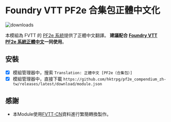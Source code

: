 # Foundry VTT PF2e 合集包正體中文化

![downloads](https://img.shields.io/github/downloads/hktrpg/pf2e_compendium_zh-tw/total)

本模組為 FVTT 的 [PF2e 系統](https://gitlab.com/hooking/foundry-vtt---pathfinder-2e)提供了正體中文翻譯。
**建議配合 [Foundry VTT PF2e 系統正體中文](https://github.com/hktrpg/pf2_cn_to_zh-tw)一同使用**。

## 安裝

- [x] 模組管理器中，搜索 `Translation: 正體中文 [PF2e（合集包）]`
- [x] 模組管理器中，直接下載 `https://github.com/hktrpg/pf2e_compendium_zh-tw/releases/latest/download/module.json`

## 感謝

- 本Module使用[FVTT-CN](https://github.com/fvtt-cn/pf2e_compendium_chn)資料進行繁簡轉換製作。
